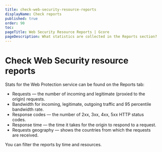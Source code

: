 ```yaml
---
title: check-web-security-resource-reports
displayName: Check reports
published: true
order: 90
toc:
pageTitle: Web Security Resource Reports | Gcore
pageDescription: What statistics are collected in the Reports section?
---
```

# Check Web Security resource reports

Stats for the Web Protection service can be found on the Reports tab:

- Requests — the number of incoming and legitimate (proxied to the origin) requests.
- Bandwidth for incoming, legitimate, outgoing traffic and 95 percentile bandwidth rate.
- Response codes — the number of 2xx, 3xx, 4xx, 5xx HTTP status codes.
- Response time — the time it takes for the origin to respond to a request.
- Requests geography — shows the countries from which the requests are received. 

You can filter the reports by time and resources.